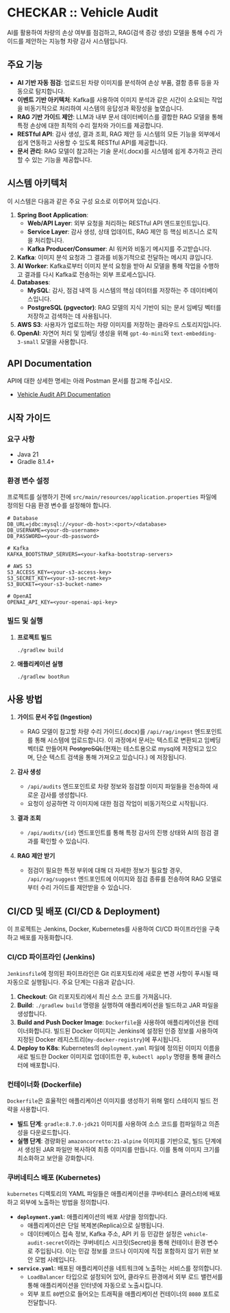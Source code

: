 # CHECKAR :: Vehicle Audit

AI를 활용하여 차량의 손상 여부를 점검하고, RAG(검색 증강 생성) 모델을 통해 수리 가이드를 제안하는 지능형 차량 감사 시스템입니다.

## 주요 기능

- **AI 기반 자동 점검**: 업로드된 차량 이미지를 분석하여 손상 부품, 결함 종류 등을 자동으로 탐지합니다.
- **이벤트 기반 아키텍처**: Kafka를 사용하여 이미지 분석과 같은 시간이 소요되는 작업을 비동기적으로 처리하여 시스템의 응답성과 확장성을 높였습니다.
- **RAG 기반 가이드 제안**: LLM과 내부 문서 데이터베이스를 결합한 RAG 모델을 통해 특정 손상에 대한 최적의 수리 절차와 가이드를 제공합니다.
- **RESTful API**: 감사 생성, 결과 조회, RAG 제안 등 시스템의 모든 기능을 외부에서 쉽게 연동하고 사용할 수 있도록 RESTful API를 제공합니다.
- **문서 관리**: RAG 모델이 참고하는 기술 문서(.docx)를 시스템에 쉽게 추가하고 관리할 수 있는 기능을 제공합니다.

## 시스템 아키텍처

이 시스템은 다음과 같은 주요 구성 요소로 이루어져 있습니다.

1.  **Spring Boot Application**:
    -   **Web/API Layer**: 외부 요청을 처리하는 RESTful API 엔드포인트입니다.
    -   **Service Layer**: 감사 생성, 상태 업데이트, RAG 제안 등 핵심 비즈니스 로직을 처리합니다.
    -   **Kafka Producer/Consumer**: AI 워커와 비동기 메시지를 주고받습니다.
2.  **Kafka**: 이미지 분석 요청과 그 결과를 비동기적으로 전달하는 메시지 큐입니다.
3.  **AI Worker**: Kafka로부터 이미지 분석 요청을 받아 AI 모델을 통해 작업을 수행하고 결과를 다시 Kafka로 전송하는 외부 프로세스입니다.
4.  **Databases**:
    -   **MySQL**: 감사, 점검 내역 등 시스템의 핵심 데이터를 저장하는 주 데이터베이스입니다.
    -   **PostgreSQL (pgvector)**: RAG 모델의 지식 기반이 되는 문서 임베딩 벡터를 저장하고 검색하는 데 사용됩니다.
5.  **AWS S3**: 사용자가 업로드하는 차량 이미지를 저장하는 클라우드 스토리지입니다.
6.  **OpenAI**: 자연어 처리 및 임베딩 생성을 위해 `gpt-4o-mini`와 `text-embedding-3-small` 모델을 사용합니다.

## API Documentation

API에 대한 상세한 명세는 아래 Postman 문서를 참고해 주십시오.
- [Vehicle Audit API Documentation](https://documenter.getpostman.com/view/23672162/2sB3B7QaSm)

## 시작 가이드

### 요구 사항

- Java 21
- Gradle 8.1.4+

### 환경 변수 설정

프로젝트를 실행하기 전에 `src/main/resources/application.properties` 파일에 정의된 다음 환경 변수를 설정해야 합니다.

```properties
# Database
DB_URL=jdbc:mysql://<your-db-host>:<port>/<database>
DB_USERNAME=<your-db-username>
DB_PASSWORD=<your-db-password>

# Kafka
KAFKA_BOOTSTRAP_SERVERS=<your-kafka-bootstrap-servers>

# AWS S3
S3_ACCESS_KEY=<your-s3-access-key>
S3_SECRET_KEY=<your-s3-secret-key>
S3_BUCKET=<your-s3-bucket-name>

# OpenAI
OPENAI_API_KEY=<your-openai-api-key>
```

### 빌드 및 실행

1.  **프로젝트 빌드**
    ```shell
    ./gradlew build
    ```

2.  **애플리케이션 실행**
    ```shell
    ./gradlew bootRun
    ```

## 사용 방법

1.  **가이드 문서 주입 (Ingestion)**
    - RAG 모델이 참고할 차량 수리 가이드(.docx)를 `/api/rag/ingest` 엔드포인트를 통해 시스템에 업로드합니다. 이 과정에서 문서는 텍스트로 변환되고 임베딩 벡터로 만들어져 ~~PostgreSQL~~(현재는 테스트용으로 mysql에 저장되고 있으며, 단순 텍스트 검색을 통해 가져오고 있습니다.) 에 저장됩니다.

2.  **감사 생성**
    - `/api/audits` 엔드포인트로 차량 정보와 점검할 이미지 파일들을 전송하여 새로운 감사를 생성합니다.
    - 요청이 성공하면 각 이미지에 대한 점검 작업이 비동기적으로 시작됩니다.

3.  **결과 조회**
    - `/api/audits/{id}` 엔드포인트를 통해 특정 감사의 진행 상태와 AI의 점검 결과를 확인할 수 있습니다.

4.  **RAG 제안 받기**
    - 점검이 필요한 특정 부위에 대해 더 자세한 정보가 필요할 경우, `/api/rag/suggest` 엔드포인트에 이미지와 점검 종류를 전송하여 RAG 모델로부터 수리 가이드를 제안받을 수 있습니다.

## CI/CD 및 배포 (CI/CD & Deployment)

이 프로젝트는 Jenkins, Docker, Kubernetes를 사용하여 CI/CD 파이프라인을 구축하고 배포를 자동화합니다.

### CI/CD 파이프라인 (Jenkins)

`Jenkinsfile`에 정의된 파이프라인은 Git 리포지토리에 새로운 변경 사항이 푸시될 때 자동으로 실행됩니다. 주요 단계는 다음과 같습니다.

1.  **Checkout**: Git 리포지토리에서 최신 소스 코드를 가져옵니다.
2.  **Build**: `./gradlew build` 명령을 실행하여 애플리케이션을 빌드하고 JAR 파일을 생성합니다.
3.  **Build and Push Docker Image**: `Dockerfile`을 사용하여 애플리케이션을 컨테이너화합니다. 빌드된 Docker 이미지는 Jenkins에 설정된 인증 정보를 사용하여 지정된 Docker 레지스트리(`my-docker-registry`)에 푸시됩니다.
4.  **Deploy to K8s**: Kubernetes의 `deployment.yaml` 파일에 정의된 이미지 이름을 새로 빌드한 Docker 이미지로 업데이트한 후, `kubectl apply` 명령을 통해 클러스터에 배포합니다.

### 컨테이너화 (Dockerfile)

`Dockerfile`은 효율적인 애플리케이션 이미지를 생성하기 위해 멀티 스테이지 빌드 전략을 사용합니다.

-   **빌드 단계**: `gradle:8.7.0-jdk21` 이미지를 사용하여 소스 코드를 컴파일하고 의존성을 다운로드합니다.
-   **실행 단계**: 경량화된 `amazoncorretto:21-alpine` 이미지를 기반으로, 빌드 단계에서 생성된 JAR 파일만 복사하여 최종 이미지를 만듭니다. 이를 통해 이미지 크기를 최소화하고 보안을 강화합니다.

### 쿠버네티스 배포 (Kubernetes)

`kubernetes` 디렉토리의 YAML 파일들은 애플리케이션을 쿠버네티스 클러스터에 배포하고 외부에 노출하는 방법을 정의합니다.

-   **`deployment.yaml`**: 애플리케이션의 배포 사양을 정의합니다.
    -   애플리케이션은 단일 복제본(Replica)으로 실행됩니다.
    -   데이터베이스 접속 정보, Kafka 주소, API 키 등 민감한 설정은 `vehicle-audit-secret`이라는 쿠버네티스 시크릿(Secret)을 통해 컨테이너 환경 변수로 주입됩니다. 이는 민감 정보를 코드나 이미지에 직접 포함하지 않기 위한 보안 모범 사례입니다.
-   **`service.yaml`**: 배포된 애플리케이션을 네트워크에 노출하는 서비스를 정의합니다.
    -   `LoadBalancer` 타입으로 설정되어 있어, 클라우드 환경에서 외부 로드 밸런서를 통해 애플리케이션을 인터넷에 자동으로 노출시킵니다.
    -   외부 포트 `80`번으로 들어오는 트래픽을 애플리케이션 컨테이너의 `8080` 포트로 전달합니다.
